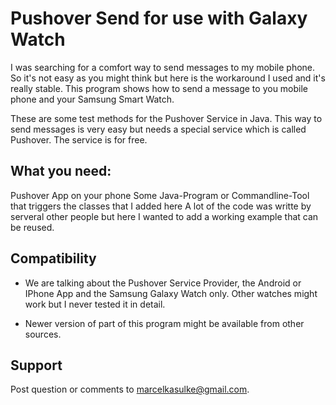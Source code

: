 Pushover Send for use with Galaxy Watch
=======================================
 I was searching for a comfort way to send messages to my mobile phone.
 So it's not easy as you might think but here is the workaround I used and it's really stable.
 This program shows how to send a message to you mobile phone and your Samsung Smart Watch.

 These are some test methods for the Pushover Service in Java.
 This way to send messages is very easy but needs a special service which is called Pushover.
 The service is for free.
 
 What you need:
 -------------
 Pushover App on your phone
 Some Java-Program or Commandline-Tool that triggers the classes that I added here
 A lot of the code was writte by serveral other people but here I wanted to add a working example that can be reused.

Compatibility
-------------
- We are talking about the Pushover Service Provider, the Android or IPhone App and the Samsung Galaxy Watch only.
  Other watches might work but I never tested it in detail.

- Newer version of part of this program might be available from other sources.

Support
-------
Post question or comments to marcelkasulke@gmail.com.

